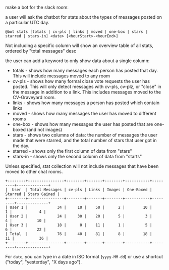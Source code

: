 make a bot for the slack room:

a user will ask the chatbot for stats about the types of messages posted on a particular UTC day.

    @bot stats [totals | cv-pls | links | moved | one-box | stars | starred | stars-in] <date> [<hourStart>-<hourEnd>]

Not including a specific column will show an overview table of all stats, ordered by "total messages" desc

the user can add a keyword to only show data about a single column:

- totals - shows how many messages each person has posted that day. This will include messages moved to any room
- cv-pls - shows how many formal close vote requests the user has posted. This will only detect messages with cv-pls, cv-plz, or "close" in the message in addition to a link. This includes messages moved to the CV-Graveyard room.
- links - shows how many messages a person has posted which contain links
- moved - shows how many messages the user has moved to different rooms
- one-box - shows how many messages the user has posted that are one-boxed (and not images)
- stars - shows two columns of data: the number of messages the user made that were starred, and the total number of stars that user got in the day.
- starred - shows only the first column of data from "stars"
- stars-in - shows only the second column of data from "starts"

Unless specified, stat collection will not include messages that have been moved to other chat rooms.

```
+--------+----------------+--------+-------+--------+-----------+---------+--------------+
|  User  | Total Messages | cv-pls | Links | Images | One-Boxed | Starred | Stars Gained |
+--------+----------------+--------+-------+--------+-----------+---------+--------------+
| User 1 |             34 |     10 |    50 |      2 |        10 |       1 |            4 |
| User 2 |             24 |     30 |    20 |      5 |         3 |       4 |           10 |
| User 3 |             18 |      0 |    11 |      1 |         5 |       6 |           22 |
| Total  |             76 |     40 |    81 |      8 |        18 |      11 |           36 |
+--------+----------------+--------+-------+--------+-----------+---------+--------------+
```

For `date`, you can type in a date in ISO format (`yyyy-MM-dd`) or use a shortcut ("today", "yesterday", "X days ago").

